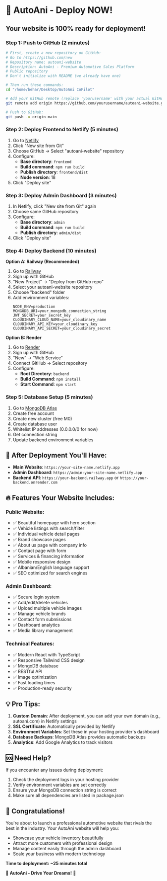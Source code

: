 # 🚀 AutoAni - Deploy NOW! 

## Your website is 100% ready for deployment!

### Step 1: Push to GitHub (2 minutes)
```bash
# First, create a new repository on GitHub:
# Go to https://github.com/new
# Repository name: autoani-website
# Description: AutoAni - Premium Automotive Sales Platform
# Public repository
# Don't initialize with README (we already have one)

# Then run these commands:
cd "/home/behar/Desktop/AutoAni CoPilot"

# Add your GitHub remote (replace 'yourusername' with your actual GitHub username):
git remote add origin https://github.com/yourusername/autoani-website.git

# Push to GitHub:
git push -u origin main
```

### Step 2: Deploy Frontend to Netlify (5 minutes)
1. Go to [Netlify](https://app.netlify.com)
2. Click "New site from Git"
3. Choose GitHub → Select "autoani-website" repository
4. Configure:
   - **Base directory**: `frontend`
   - **Build command**: `npm run build`
   - **Publish directory**: `frontend/dist`
   - **Node version**: 18
5. Click "Deploy site"

### Step 3: Deploy Admin Dashboard (3 minutes)
1. In Netlify, click "New site from Git" again
2. Choose same GitHub repository
3. Configure:
   - **Base directory**: `admin`
   - **Build command**: `npm run build`
   - **Publish directory**: `admin/dist`
4. Click "Deploy site"

### Step 4: Deploy Backend (10 minutes)
**Option A: Railway (Recommended)**
1. Go to [Railway](https://railway.app)
2. Sign up with GitHub
3. "New Project" → "Deploy from GitHub repo"
4. Select your autoani-website repository
5. Choose "backend" folder
6. Add environment variables:
   ```
   NODE_ENV=production
   MONGODB_URI=your_mongodb_connection_string
   JWT_SECRET=your_secret_key
   CLOUDINARY_CLOUD_NAME=your_cloudinary_name
   CLOUDINARY_API_KEY=your_cloudinary_key
   CLOUDINARY_API_SECRET=your_cloudinary_secret
   ```

**Option B: Render**
1. Go to [Render](https://render.com)
2. Sign up with GitHub
3. "New" → "Web Service"
4. Connect GitHub → Select repository
5. Configure:
   - **Root Directory**: `backend`
   - **Build Command**: `npm install`
   - **Start Command**: `npm start`

### Step 5: Database Setup (5 minutes)
1. Go to [MongoDB Atlas](https://www.mongodb.com/cloud/atlas)
2. Create free account
3. Create new cluster (free M0)
4. Create database user
5. Whitelist IP addresses (0.0.0.0/0 for now)
6. Get connection string
7. Update backend environment variables

## 🎯 After Deployment You'll Have:

- **Main Website**: `https://your-site-name.netlify.app`
- **Admin Dashboard**: `https://admin-your-site-name.netlify.app`  
- **Backend API**: `https://your-backend.railway.app` or `https://your-backend.onrender.com`

## 🔥 Features Your Website Includes:

### Public Website:
- ✅ Beautiful homepage with hero section
- ✅ Vehicle listings with search/filter
- ✅ Individual vehicle detail pages
- ✅ Brand showcase pages
- ✅ About us page with company info
- ✅ Contact page with form
- ✅ Services & financing information
- ✅ Mobile responsive design
- ✅ Albanian/English language support
- ✅ SEO optimized for search engines

### Admin Dashboard:
- ✅ Secure login system
- ✅ Add/edit/delete vehicles
- ✅ Upload multiple vehicle images
- ✅ Manage vehicle brands
- ✅ Contact form submissions
- ✅ Dashboard analytics
- ✅ Media library management

### Technical Features:
- ✅ Modern React with TypeScript
- ✅ Responsive Tailwind CSS design
- ✅ MongoDB database
- ✅ RESTful API
- ✅ Image optimization
- ✅ Fast loading times
- ✅ Production-ready security

## 💡 Pro Tips:

1. **Custom Domain**: After deployment, you can add your own domain (e.g., autoani.com) in Netlify settings
2. **SSL Certificate**: Automatically provided by Netlify
3. **Environment Variables**: Set these in your hosting provider's dashboard
4. **Database Backups**: MongoDB Atlas provides automatic backups
5. **Analytics**: Add Google Analytics to track visitors

## 🆘 Need Help?

If you encounter any issues during deployment:
1. Check the deployment logs in your hosting provider
2. Verify environment variables are set correctly
3. Ensure your MongoDB connection string is correct
4. Make sure all dependencies are listed in package.json

## 🎊 Congratulations!

You're about to launch a professional automotive website that rivals the best in the industry. Your AutoAni website will help you:

- Showcase your vehicle inventory beautifully
- Attract more customers with professional design
- Manage content easily through the admin dashboard
- Scale your business with modern technology

**Time to deployment: ~25 minutes total**

🚗 **AutoAni - Drive Your Dreams!** 🌟
